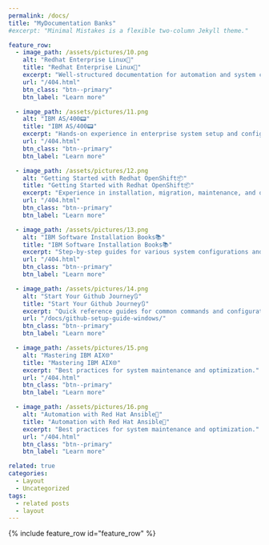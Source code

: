 ```yaml
---
permalink: /docs/
title: "MyDocumentation Banks"
#excerpt: "Minimal Mistakes is a flexible two-column Jekyll theme."

feature_row:
  - image_path: /assets/pictures/10.png
    alt: "Redhat Enterprise Linux🎩"
    title: "Redhat Enterprise Linux🎩"
    excerpt: "Well-structured documentation for automation and system configurations."
    url: "/404.html"
    btn_class: "btn--primary"
    btn_label: "Learn more"

  - image_path: /assets/pictures/11.png
    alt: "IBM AS/400📟"
    title: "IBM AS/400📟"
    excerpt: "Hands-on experience in enterprise system setup and configuration."
    url: "/404.html"
    btn_class: "btn--primary"
    btn_label: "Learn more"

  - image_path: /assets/pictures/12.png
    alt: "Getting Started with Redhat OpenShift📦"
    title: "Getting Started with Redhat OpenShift📦"
    excerpt: "Experience in installation, migration, maintenance, and optimization."
    url: "/404.html"
    btn_class: "btn--primary"
    btn_label: "Learn more"

  - image_path: /assets/pictures/13.png
    alt: "IBM Software Installation Books📚"
    title: "IBM Software Installation Books📚"
    excerpt: "Step-by-step guides for various system configurations and automations."
    url: "/404.html"
    btn_class: "btn--primary"
    btn_label: "Learn more"

  - image_path: /assets/pictures/14.png
    alt: "Start Your Github Journey🔃"
    title: "Start Your Github Journey🔃"
    excerpt: "Quick reference guides for common commands and configurations."
    url: "/docs/github-setup-guide-windows/"
    btn_class: "btn--primary"
    btn_label: "Learn more"

  - image_path: /assets/pictures/15.png
    alt: "Mastering IBM AIX🌐"
    title: "Mastering IBM AIX🌐"
    excerpt: "Best practices for system maintenance and optimization."
    url: "/404.html"
    btn_class: "btn--primary"
    btn_label: "Learn more"

  - image_path: /assets/pictures/16.png
    alt: "Automation with Red Hat Ansible🤖"
    title: "Automation with Red Hat Ansible🤖"
    excerpt: "Best practices for system maintenance and optimization."
    url: "/404.html"
    btn_class: "btn--primary"
    btn_label: "Learn more"

related: true
categories:
  - Layout
  - Uncategorized
tags:
  - related posts
  - layout
---
```


{% include feature_row id="feature_row" %}